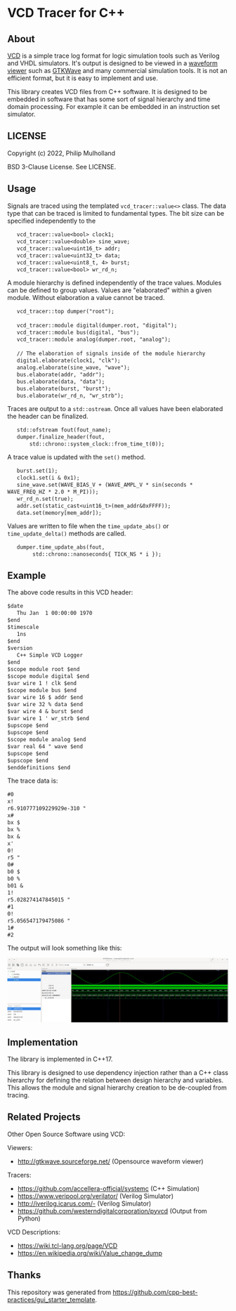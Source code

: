 # VCD Tracer for C++

## About

[VCD](https://en.wikipedia.org/wiki/Value_change_dump) is a simple
trace log format for logic simulation tools such as Verilog and VHDL simulators. It's output is designed
to be viewed in a [waveform
viewer](https://en.wikipedia.org/wiki/Waveform_viewer) such as
[GTKWave](http://gtkwave.sourceforge.net/) and many commercial
simulation tools. It is not an efficient format, but it is easy to
implement and use.

This library creates VCD files from C++ software. It is designed to be
embedded in software that has some sort of signal hierarchy and time
domain processing. For example it can be embedded in an instruction
set simulator.

## LICENSE

Copyright (c) 2022, Philip Mulholland

BSD 3-Clause License. See LICENSE.

## Usage

Signals are traced using the templated `vcd_tracer::value<>`
class. The data type that can be traced is limited to fundamental
types. The bit size can be specified independently to the 

~~~
   vcd_tracer::value<bool> clock1;
   vcd_tracer::value<double> sine_wave;
   vcd_tracer::value<uint16_t> addr;
   vcd_tracer::value<uint32_t> data;
   vcd_tracer::value<uint8_t, 4> burst;
   vcd_tracer::value<bool> wr_rd_n;
~~~

A module hierarchy is defined independently of the trace
values. Modules can be defined to group values. Values are
"elaborated" within a given module. Without elaboration a value cannot
be traced.

~~~
   vcd_tracer::top dumper("root");

   vcd_tracer::module digital(dumper.root, "digital");
   vcd_tracer::module bus(digital, "bus");
   vcd_tracer::module analog(dumper.root, "analog");
   
   // The elaboration of signals inside of the module hierarchy
   digital.elaborate(clock1, "clk");
   analog.elaborate(sine_wave, "wave");
   bus.elaborate(addr, "addr");
   bus.elaborate(data, "data");
   bus.elaborate(burst, "burst");
   bus.elaborate(wr_rd_n, "wr_strb");
~~~

Traces are output to a `std::ostream`. Once all values have been
elaborated the header can be finalized.

~~~
   std::ofstream fout(fout_name);
   dumper.finalize_header(fout, 
       std::chrono::system_clock::from_time_t(0));
~~~

A trace value is updated with the `set()` method.

~~~
   burst.set(1);
   clock1.set(i & 0x1);
   sine_wave.set(WAVE_BIAS_V + (WAVE_AMPL_V * sin(seconds * WAVE_FREQ_HZ * 2.0 * M_PI)));
   wr_rd_n.set(true);
   addr.set(static_cast<uint16_t>(mem_addr&0xFFFF));
   data.set(memory[mem_addr]);
~~~

Values are written to file when the `time_update_abs()` or
`time_update_delta()` methods are called.

~~~
   dumper.time_update_abs(fout, 
        std::chrono::nanoseconds{ TICK_NS * i });
~~~

## Example

The above code results in this VCD header:

~~~
$date
   Thu Jan  1 00:00:00 1970
$end
$timescale
   1ns
$end
$version
   C++ Simple VCD Logger
$end
$scope module root $end
$scope module digital $end
$var wire 1 ! clk $end
$scope module bus $end
$var wire 16 $ addr $end
$var wire 32 % data $end
$var wire 4 & burst $end
$var wire 1 ' wr_strb $end
$upscope $end
$upscope $end
$scope module analog $end
$var real 64 " wave $end
$upscope $end
$upscope $end
$enddefinitions $end
~~~

The trace data is:

~~~
#0
x!
r6.910777109229929e-310 "
x#
bx $
bx %
bx &
x'
0!
r5 "
0#
b0 $
b0 %
b01 &
1!
r5.028274147845015 "
#1
0!
r5.056547179475086 "
1#
#2
~~~

The output will look something like this:

![GTKWave ](doc/images/example_signals.png)

## Implementation

The library is implemented in C++17.

This library is designed to use dependency injection rather than a C++
class hierarchy for defining the relation between design hierarchy and
variables. This allows the module and signal hierarchy creation to be de-coupled from tracing.

## Related Projects

Other Open Source Software using VCD:

Viewers:

- http://gtkwave.sourceforge.net/ (Opensource waveform viewer)

Tracers:

- https://github.com/accellera-official/systemc (C++ Simulation)
- https://www.veripool.org/verilator/ (Verilog Simulator)
- http://iverilog.icarus.com/-  (Verilog Simulator)
- https://github.com/westerndigitalcorporation/pyvcd (Output from Python)

VCD Descriptions:

- https://wiki.tcl-lang.org/page/VCD
- https://en.wikipedia.org/wiki/Value_change_dump


## Thanks

This repository was generated from <https://github.com/cpp-best-practices/gui_starter_template>.
